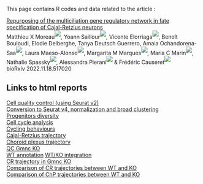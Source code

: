 
This page contains R codes and data related to the article :

[Repurposing of the multiciliation gene regulatory network in fate specification of Cajal-Retzius neurons](https://www.biorxiv.org/content/10.1101/2022.11.18.517020v1)  
Matthieu X Moreau<sup>[![](https://orcid.org/sites/default/files/images/orcid_16x16.png)](https://orcid.org/0000-0002-2592-2373)</sup>, Yoann Saillour<sup>[![](https://orcid.org/sites/default/files/images/orcid_16x16.png)](https://orcid.org/0000-0002-5110-9239)</sup>, Vicente Elorriaga<sup>[![](https://orcid.org/sites/default/files/images/orcid_16x16.png)](https://orcid.org/0000-0003-4899-1782)</sup>, Benoît Bouloudi, Elodie Delberghe, Tanya Deutsch Guerrero, Amaia Ochandorena-Saa<sup>[![](https://orcid.org/sites/default/files/images/orcid_16x16.png)](https://orcid.org/0000-0002-2431-0535)</sup>, Laura Maeso-Alonso<sup>[![](https://orcid.org/sites/default/files/images/orcid_16x16.png)](https://orcid.org/0000-0001-7805-3792)</sup>, Margarita M Marques<sup>[![](https://orcid.org/sites/default/files/images/orcid_16x16.png)](https://orcid.org/0000-0003-2818-035X)</sup>, Maria C Marin<sup>[![](https://orcid.org/sites/default/files/images/orcid_16x16.png)](https://orcid.org/0000-0002-7149-287X)</sup>, Nathalie Spassky<sup>[![](https://orcid.org/sites/default/files/images/orcid_16x16.png)](https://orcid.org/0000-0002-7149-287X)</sup>, Alessandra Pierani<sup>[![](https://orcid.org/sites/default/files/images/orcid_16x16.png)](https://orcid.org/0000-0002-4872-4791)</sup> & Frédéric Causeret<sup>[![](https://orcid.org/sites/default/files/images/orcid_16x16.png)](https://orcid.org/0000-0002-0543-4938)</sup>  
bioRxiv 2022.11.18.517020


## Links to html reports
[Cell quality control (using Seurat v2)](./Quality-Control/Quality_Control.html)  
[Conversion to Seurat v4, normalization and broad clustering](./Quality-Control/Seurat_ConversionV4.html)  
[Progenitors diversity](./ProgenitorsDiversity/ProgenitorDiversity.html)  
[Cell cycle analysis](./ProgenitorsDiversity/Cellcycle_analysis.html)  
[Cycling behaviours](./ProgenitorsDiversity/Cycling_Behaviours.html)  
[Cajal-Retzius trajectory](./CajalRetzius_trajectory/Cajal-Retzius_Trajectory.html)  
[Choroid plexus trajectory](./ChoroidPlexus_trajectory/ChoroidPlexus.html)  
[QC Gmnc KO](./Gmnc_KO/Quality-control.html)  
[WT annotation](./WT_KO_integration/WT_annotation.html) 
[WT/KO integration](./Gmnc_KO/Seurat_integration.html)  
[CR trajectory in Gmnc KO](./Gmnc_KO/KO_Trajectories.html)  
[Comparison of CR trajectories between WT and KO](./Gmnc_KO/WT-KO_Trajectories_comparision.html)  
[Comparison of ChP trajectories between WT and KO](./Gmnc_KO/WT-KO_CPx_Trajectories.html)  
 




